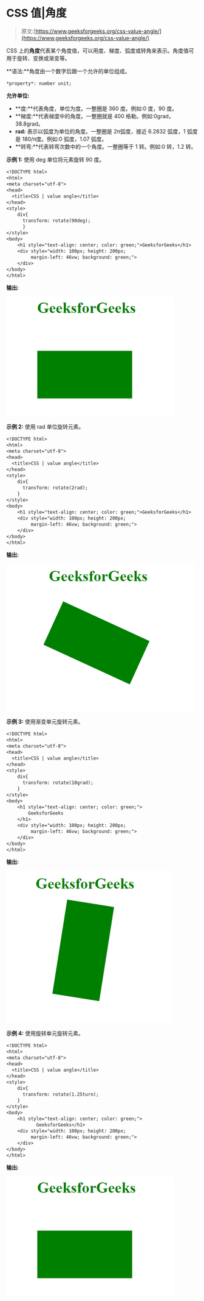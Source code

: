 # CSS 值|角度

> 原文:[https://www.geeksforgeeks.org/css-value-angle/](https://www.geeksforgeeks.org/css-value-angle/)

CSS 上的**角度**代表某个角度值，可以用度、梯度、弧度或转角来表示。角度值可用于旋转、变换或渐变等。

**语法:**角度由一个数字后跟一个允许的单位组成。

```
*property*: number unit;
```

**允许单位:**

*   **度:**代表角度，单位为度。一整圈是 360 度。例如:0 度，90 度。
*   **梯度:**代表梯度中的角度。一整圈就是 400 格勒。例如:0grad，38.8grad。
*   **rad:** 表示以弧度为单位的角度。一整圈是 2π弧度，接近 6.2832 弧度，1 弧度是 180/π度。例如:0 弧度，1.07 弧度。
*   **转弯:**代表转弯次数中的一个角度。一整圈等于 1 转。例如:0 转，1.2 转。

**示例 1:** 使用 deg 单位将元素旋转 90 度。

```
<!DOCTYPE html>
<html>
<meta charset="utf-8">
<head>
  <title>CSS | value angle</title>
</head>
<style>
    div{
      transform: rotate(90deg); 
      }
</style>
<body>
    <h1 style="text-align: center; color: green;">GeeksforGeeks</h1>
    <div style="width: 100px; height: 200px;
         margin-left: 46vw; background: green;">
    </div>
</body>
</html>
```

**输出:**

![](img/a20bd60a58bb6c5a70d7952c6bb3b2a7.png)

**示例 2:** 使用 rad 单位旋转元素。

```
<!DOCTYPE html>
<html>
<meta charset="utf-8">
<head>
  <title>CSS | value angle</title>
</head>
<style>
    div{
      transform: rotate(2rad); 
    }
</style>
<body>
    <h1 style="text-align: center; color: green;">GeeksforGeeks</h1>
    <div style="width: 100px; height: 200px; 
         margin-left: 46vw; background: green;">
    </div>
</body>
</html>
```

**输出:**

![](img/889da9d23d46f0b32b9a8a6e46408683.png)

**示例 3:** 使用渐变单元旋转元素。

```
<!DOCTYPE html>
<html>
<meta charset="utf-8">
<head>
  <title>CSS | value angle</title>
</head>
<style>
    div{
      transform: rotate(10grad); 
    }
</style>
<body>
    <h1 style="text-align: center; color: green;">
        GeeksforGeeks
    </h1>
    <div style="width: 100px; height: 200px;
         margin-left: 46vw; background: green;">
    </div>
</body>
</html>
```

**输出:**

![](img/99440041bb4c715fcf8bf809830f9fb4.png)

**示例 4:** 使用旋转单元旋转元素。

```
<!DOCTYPE html>
<html>
<meta charset="utf-8">
<head>
  <title>CSS | value angle</title>
</head>
<style>
    div{
      transform: rotate(1.25turn); 
    }
</style>
<body>
    <h1 style="text-align: center; color: green;">
           GeeksforGeeks</h1>
    <div style="width: 100px; height: 200px; 
         margin-left: 46vw; background: green;">
    </div>
</body>
</html>
```

**输出:**

![](img/a20bd60a58bb6c5a70d7952c6bb3b2a7.png)